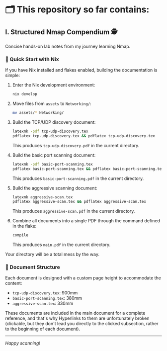 # 🗂️ This repository so far contains:

## I. Structured Nmap Compendium 🕵️

Concise hands-on lab notes from my journey learning Nmap.

### 🚀 Quick Start with Nix

If you have Nix installed and flakes enabled, building the documentation is simple:

1. Enter the Nix development environment:
   ```bash
   nix develop
   ```
2. Move files from `assets` to `Networking/`:
    ```bash
    mv assets/* Networking/
    ```

3. Build the TCP/UDP discovery document:
   ```bash
   latexmk -pdf tcp-udp-discovery.tex
   pdflatex tcp-udp-discovery.tex && pdflatex tcp-udp-discovery.tex
   ```
   This produces `tcp-udp-discovery.pdf` in the current directory.

4. Build the basic port scanning document:
   ```bash
   latexmk -pdf basic-port-scanning.tex
   pdflatex basic-port-scanning.tex && pdflatex basic-port-scanning.tex
   ```
   This produces `basic-port-scanning.pdf` in the current directory.

5. Build the aggressive scanning document:
   ```bash
   latexmk aggressive-scan.tex
   pdflatex aggressive-scan.tex && pdflatex aggressive-scan.tex
   ```
   This produces `aggressive-scan.pdf` in the current directory.

6. Combine all documents into a single PDF through the command defined in the flake:
   ```bash
   compile
   ```
   This produces `main.pdf` in the current directory.

Your directory will be a total mess by the way.

### 📖 Document Structure

Each document is designed with a custom page height to accommodate the content:
- `tcp-udp-discovery.tex`: 900mm
- `basic-port-scanning.tex`: 380mm 
- `aggressive-scan.tex`: 330mm

These documents are included in the main document for a complete reference, and that's why Hyperlinks to them are unfortunately broken (clickable, but they don't lead you directly to the clicked subsection, rather to the beginning of each document).

---

*Happy scanning!* 
